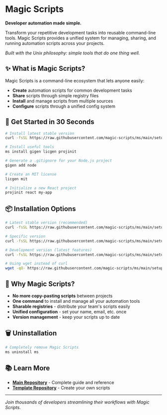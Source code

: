 # Magic Scripts

**Developer automation made simple.**

Transform your repetitive development tasks into reusable command-line tools. Magic Scripts provides a unified system for managing, sharing, and running automation scripts across your projects.

*Built with the Unix philosophy: simple tools that do one thing well.*

## ✨ What is Magic Scripts?

Magic Scripts is a command-line ecosystem that lets anyone easily:

- **Create** automation scripts for common development tasks
- **Share** scripts through simple registry files 
- **Install** and manage scripts from multiple sources
- **Configure** scripts through a unified config system

## 🚀 Get Started in 30 Seconds

```bash
# Install latest stable version
curl -fsSL https://raw.githubusercontent.com/magic-scripts/ms/main/setup.sh | sh

# Install useful tools
ms install gigen licgen projinit

# Generate a .gitignore for your Node.js project
gigen add node

# Create an MIT license
licgen mit

# Initialize a new React project
projinit react my-app
```

## 📦 Installation Options

```bash
# Latest stable version (recommended)
curl -fsSL https://raw.githubusercontent.com/magic-scripts/ms/main/setup.sh | sh

# Specific version
curl -fsSL https://raw.githubusercontent.com/magic-scripts/ms/main/setup.sh | sh -s -- -v 0.0.1

# Development version (latest features)
curl -fsSL https://raw.githubusercontent.com/magic-scripts/ms/main/setup.sh | sh -s -- -v dev -d

# Using wget instead of curl
wget -qO- https://raw.githubusercontent.com/magic-scripts/ms/main/setup.sh | sh
```

## 🎯 Why Magic Scripts?

- **No more copy-pasting scripts** between projects
- **One command** to install and manage all your automation tools
- **Sharable registries** - distribute your team's scripts easily
- **Unified configuration** - set your name, email, etc. once
- **Version management** - keep your scripts up to date

## 🗑️ Uninstallation

```bash
# Completely remove Magic Scripts
ms uninstall ms
```

## 📚 Learn More

- **[Main Repository](https://github.com/magic-scripts/ms)** - Complete guide and reference
- **[Template Repository](https://github.com/magic-scripts/ms-template)** - Create your own scripts

---

*Join thousands of developers streamlining their workflows with Magic Scripts.*
